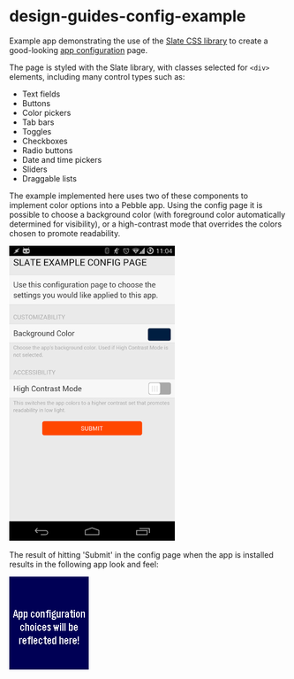 # design-guides-config-example

Example app demonstrating the use of the 
[Slate CSS library](https://github.com/pebble/slate) to create a good-looking
[app configuration](http://developer.getpebble.com/guides/pebble-apps/pebblekit-js/app-configuration/) 
page. 

The page is styled with the Slate library, with classes selected for `<div>`
elements, including many control types such as:

* Text fields
* Buttons
* Color pickers
* Tab bars
* Toggles
* Checkboxes
* Radio buttons
* Date and time pickers
* Sliders
* Draggable lists

The example implemented here uses two of these components to implement color
options into a Pebble app. Using the config page it is possible to choose a
background color (with foreground color automatically determined for
visibility), or a high-contrast mode that overrides the colors chosen to promote
readability.

![screenshot2](screenshots/screenshot2.png)

The result of hitting 'Submit' in the config page when the app is installed
results in the following app look and feel:

![screensho1](screenshots/screenshot1.png)
